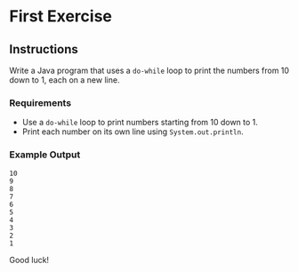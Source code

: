 # First Exercise

## Instructions

Write a Java program that uses a `do-while` loop to print the numbers from 10 down to 1, each on a new line.

### Requirements

- Use a `do-while` loop to print numbers starting from 10 down to 1.
- Print each number on its own line using `System.out.println`.

### Example Output

```
10
9
8
7
6
5
4
3
2
1
```

Good luck!
